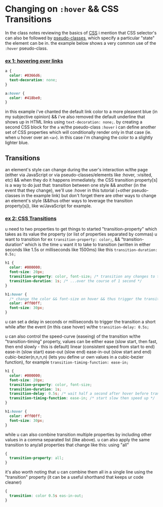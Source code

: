# Changing on `:hover` && CSS Transitions

In the class notes reviewing the basics of [CSS](https://github.com/net-art-and-cultures/syllabus-and-notes/tree/master/notes/css) i mention that CSS selector's can also be followed by [pseudo-classes](https://developer.mozilla.org/en-US/docs/Web/CSS/Pseudo-classes), which specify a particular "state" the element can be in. the example below shows a very common use of the `:hover` pseudo-class.

### [ex 1: hovering over links](https://net-art-and-cultures.github.io/css-demos/demos/hover-transitions-ex1.html)

```css
a {
  color: #0366d6;
  text-decoration: none;
}

a:hover {
  color: #418be0;
}
```

in this example i've chanted the default link color to a more pleasent blue (in my subjective opinion) && i've also removed the default underline that shows up in HTML links using `text-decoration: none;`. by creating a second CSS block for the `a` w/the pseudo-class `:hover` i can define another set of CSS properties which will conditionally render only in that case (ie. when u hover over an `<a>`). in this case i'm changing the color to a slightly lighter blue.


## Transitions

an element's style can change during the user's interaction w/the page (either via JavaScript or via pseudo-classes/elements like :hover, :visited, etc) && when they do it happens immediately. the CSS transition property[s] is a way to do just that: transition between one style && another (in the event that they change), we'll use :hover in this tutorial (+other pseudo-classes in the example link) but don't forget there are other ways to change an element's style (&&thus other ways to leverage the transition property[s]), like w/JavaScript for example.

### [ex 2: CSS Transitions](https://net-art-and-cultures.github.io/css-demos/demos/hover-transitions-ex2.html)

u need to two properties to get things to started "transition-property" which takes as its value the property (or list of properties separated by commas) u want to transition for ex `transition-property: color;`, && "transition-duration" which is the time u want it to take to transition (written in either seconds like 1.5s or milliseconds like 1500ms) like this `transition-duration: 0.5s;`

```css
h1 {
  color: #000000;
  font-size: 20px;
  transition-property: color, font-size; /* transition any changes to these properties */
  transition-duration: 1s; /* ...over the course of 1 second */
}

h1:hover {
  /* change the color && font-size on hover && thus trigger the transition */
  color: #ff00ff;
  font-size: 30px;
}
```

u can set a delay in seconds or milliseconds to trigger the transition a short while after the event (in this case hover) w/the `transition-delay: 0.5s;`

u can also control the speed-curve (easeing) of the transition w/the "transition-timing" property, values can be either ease (slow start, then fast, then end slowly - this is default) linear (consistent speed from start to end) ease-in (slow start) ease-out (slow end) ease-in-out (slow start and end) cubic-bezier(n,n,n,n) (lets you define ur own values in a cubic-bezier function), for example `transition-timing-function: ease-in;`

```css
h1 {
  color: #000000;
  font-size: 20px;
  transition-property: color, font-size;
  transition-duration: 1s;
  transition-delay: 0.5s; /* wait half a second after hover before transitioning */
  transition-timing-function: ease-in; /* start slow then speed up */
}

h1:hover {
  color: #ff00ff;
  font-size: 30px;
}
```

while u can also combine transition multiple properties by including other values in a comma separated list (like above). u can also apply the same transition to any/all properties that change like this: using "all"

```css
{
  transition-property: all;
}
```

it's also worth noting that u can combine them all in a single line using the "transition" property (it can be a useful shorthand that keeps ur code cleaner)

```css
{
  transition: color 0.5s eas-in-out;
}
```
